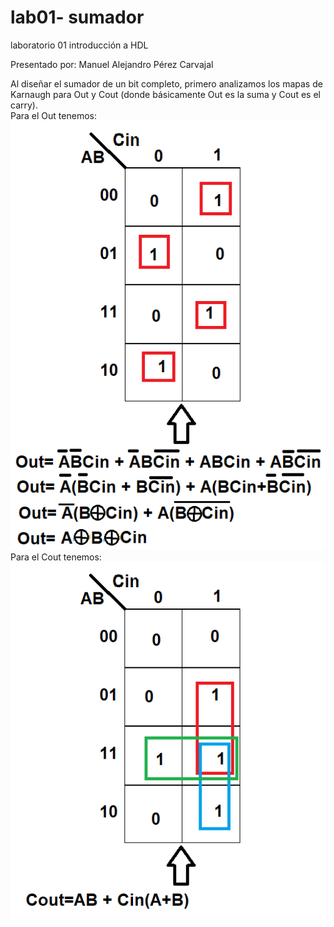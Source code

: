 # lab01- sumador 
laboratorio 01 introducción a HDL

Presentado por: Manuel Alejandro Pérez Carvajal

Al diseñar el sumador de un bit completo, primero analizamos los mapas de Karnaugh para Out y Cout (donde básicamente Out es la suma y Cout es el carry).    
Para el Out tenemos:  
![GitHub Logo](/docs/Out.png)   
Para el Cout tenemos:  
![GitHub Logo](/docs/Cout.png)   

